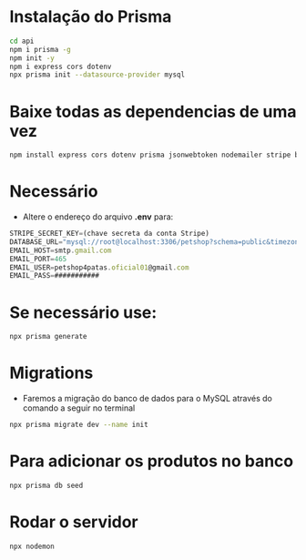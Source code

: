 # Instalação do Prisma 

```bash
cd api
npm i prisma -g 
npm init -y
npm i express cors dotenv
npx prisma init --datasource-provider mysql
```

# Baixe todas as dependencias de uma vez
```bash
npm install express cors dotenv prisma jsonwebtoken nodemailer stripe bcrypt
```

# Necessário
- Altere o endereço do arquivo **.env** para:   
```js
STRIPE_SECRET_KEY=(chave secreta da conta Stripe)
DATABASE_URL="mysql://root@localhost:3306/petshop?schema=public&timezone=UTC"
EMAIL_HOST=smtp.gmail.com
EMAIL_PORT=465
EMAIL_USER=petshop4patas.oficial01@gmail.com
EMAIL_PASS=###########

```
# Se necessário use:
```bash
npx prisma generate
```

# Migrations
- Faremos a migração do banco de dados para o MySQL através do comando a seguir no terminal
```bash
npx prisma migrate dev --name init
```

# Para adicionar os produtos no banco
```bash
npx prisma db seed
```

# Rodar o servidor 
```bash
npx nodemon
```